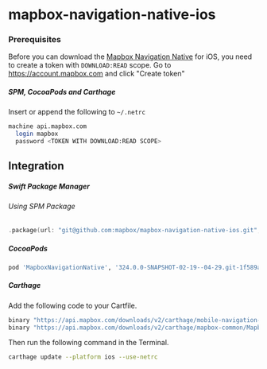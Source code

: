 # mapbox-navigation-native-ios

### Prerequisites

Before you can download the [Mapbox Navigation Native](https://github.com/mapbox/mapbox-navigation-native) for iOS, you need to create a token with `DOWNLOAD:READ` scope.
Go to https://account.mapbox.com and click "Create token"

##### SPM, CocoaPods and Carthage
Insert or append the following to `~/.netrc`

```bash
machine api.mapbox.com
  login mapbox
  password <TOKEN WITH DOWNLOAD:READ SCOPE>
```

## Integration

##### Swift Package Manager

###### Using SPM Package

```swift
.package(url: "git@github.com:mapbox/mapbox-navigation-native-ios.git", from: "324.0.0-SNAPSHOT-02-19--04-29.git-1f589ae-SNAPSHOT.0219T1345Z.722b5f1"),
```

##### CocoaPods

```ruby
pod 'MapboxNavigationNative', '324.0.0-SNAPSHOT-02-19--04-29.git-1f589ae-SNAPSHOT.0219T1345Z.722b5f1'
```

##### Carthage

Add the following code to your Cartfile.

```bash
binary "https://api.mapbox.com/downloads/v2/carthage/mobile-navigation-native/MapboxNavigationNative.json" == 324.0.0-SNAPSHOT-02-19--04-29.git-1f589ae-SNAPSHOT.0219T1345Z.722b5f1
binary "https://api.mapbox.com/downloads/v2/carthage/mapbox-common/MapboxCommon-ios.json" == 24.11.0-SNAPSHOT-02-19--04-29.git-1f589ae
```

Then run the following command in the Terminal.
```bash
carthage update --platform ios --use-netrc
```
